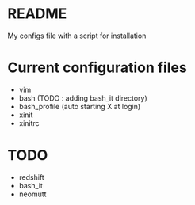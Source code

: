 # README #
My configs file with a script for installation  

# Current configuration files #
* vim
* bash (TODO : adding bash_it directory)
* bash_profile (auto starting X at login)
* xinit
* xinitrc
# TODO
* redshift
* bash_it
* neomutt
